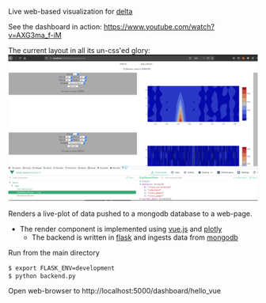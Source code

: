 Live web-based visualization for [delta](https://github.com/rkube/delta)

See the dashboard in action: https://www.youtube.com/watch?v=AXG3ma_f-iM

The current layout in all its un-css'ed glory: 
![alt-text](https://github.com/rkube/dashboard_v2/blob/master/doc/dashboard_v2.png)

Renders a live-plot of data pushed to a mongodb database to a web-page.

* The render component is implemented using [vue.js](https://vuejs.org/) and [plotly](https://plot.ly/javascript/)
    * The backend is written in [flask](https://flask.palletsprojects.com/en/1.1.x/) and ingests data from [mongodb](https://www.mongodb.com/)


Run from the main directory 

```
$ export FLASK_ENV=development 
$ python backend.py 
```

Open web-browser to http://localhost:5000/dashboard/hello_vue 

